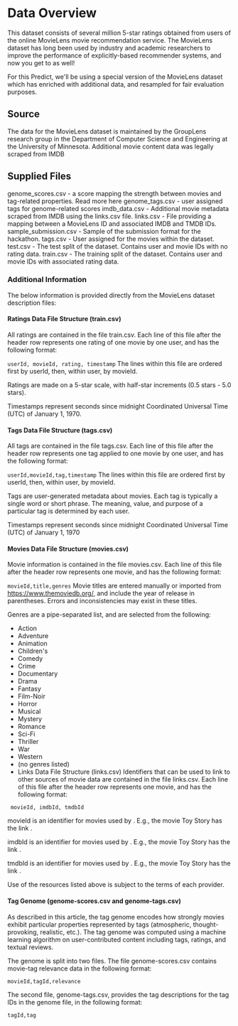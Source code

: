 # Data Overview

This dataset consists of several million 5-star ratings obtained from users of the online MovieLens movie recommendation service. The MovieLens dataset has long been used by industry and academic researchers to improve the performance of explicitly-based recommender systems, and now you get to as well!

For this Predict, we'll be using a special version of the MovieLens dataset which has enriched with additional data, and resampled for fair evaluation purposes.

## Source
The data for the MovieLens dataset is maintained by the GroupLens research group in the Department of Computer Science and Engineering at the University of Minnesota. Additional movie content data was legally scraped from IMDB

## Supplied Files
genome_scores.csv - a score mapping the strength between movies and tag-related properties. Read more here
genome_tags.csv - user assigned tags for genome-related scores
imdb_data.csv - Additional movie metadata scraped from IMDB using the links.csv file.
links.csv - File providing a mapping between a MovieLens ID and associated IMDB and TMDB IDs.
sample_submission.csv - Sample of the submission format for the hackathon.
tags.csv - User assigned for the movies within the dataset.
test.csv - The test split of the dataset. Contains user and movie IDs with no rating data.
train.csv - The training split of the dataset. Contains user and movie IDs with associated rating data.

### Additional Information

The below information is provided directly from the MovieLens dataset description files:

#### Ratings Data File Structure (train.csv)

All ratings are contained in the file train.csv. Each line of this file after the header row represents one rating of one movie by one user, and has the following format:

```userId, movieId, rating, timestamp```
The lines within this file are ordered first by userId, then, within user, by movieId.

Ratings are made on a 5-star scale, with half-star increments (0.5 stars - 5.0 stars).

Timestamps represent seconds since midnight Coordinated Universal Time (UTC) of January 1, 1970.

#### Tags Data File Structure (tags.csv)

All tags are contained in the file tags.csv. Each line of this file after the header row represents one tag applied to one movie by one user, and has the following format:

```userId,movieId,tag,timestamp```
The lines within this file are ordered first by userId, then, within user, by movieId.

Tags are user-generated metadata about movies. Each tag is typically a single word or short phrase. The meaning, value, and purpose of a particular tag is determined by each user.

Timestamps represent seconds since midnight Coordinated Universal Time (UTC) of January 1, 1970

#### Movies Data File Structure (movies.csv)

Movie information is contained in the file movies.csv. Each line of this file after the header row represents one movie, and has the following format:

```movieId,title,genres```
Movie titles are entered manually or imported from https://www.themoviedb.org/, and include the year of release in parentheses. Errors and inconsistencies may exist in these titles.

Genres are a pipe-separated list, and are selected from the following:

- Action
- Adventure
- Animation
- Children's
- Comedy
- Crime
- Documentary
- Drama
- Fantasy
- Film-Noir
- Horror
- Musical
- Mystery
- Romance
- Sci-Fi
- Thriller
- War
- Western
- (no genres listed)
- Links Data File Structure (links.csv)
Identifiers that can be used to link to other sources of movie data are contained in the file links.csv. Each line of this file after the header row represents one movie, and has the following format:

``` movieId, imdbId, tmdbId```

movieId is an identifier for movies used by [](https://movielens.org). E.g., the movie Toy Story has the link [](https://movielens.org/movies/1).

imdbId is an identifier for movies used by [](http://www.imdb.com). E.g., the movie Toy Story has the link [](http://www.imdb.com/title/tt0114709/).

tmdbId is an identifier for movies used by [](https://www.themoviedb.org). E.g., the movie Toy Story has the link [](https://www.themoviedb.org/movie/862).

Use of the resources listed above is subject to the terms of each provider.

#### Tag Genome (genome-scores.csv and genome-tags.csv)

As described in this article, the tag genome encodes how strongly movies exhibit particular properties represented by tags (atmospheric, thought-provoking, realistic, etc.). The tag genome was computed using a machine learning algorithm on user-contributed content including tags, ratings, and textual reviews.

The genome is split into two files. The file genome-scores.csv contains movie-tag relevance data in the following format:

```movieId,tagId,relevance```

The second file, genome-tags.csv, provides the tag descriptions for the tag IDs in the genome file, in the following format:

```tagId,tag```
